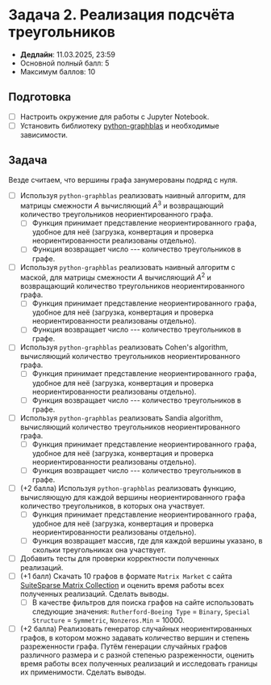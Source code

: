 # Задача 2. Реализация подсчёта треугольников

* **Дедлайн**: 11.03.2025, 23:59
* Основной полный балл: 5
* Максимум баллов: 10

## Подготовка
- [ ] Настроить окружение для работы с Jupyter Notebook.
- [ ] Установить библиотеку [python-graphblas](https://github.com/python-graphblas/python-graphblas/tree/main) и необходимые зависимости.

## Задача

Везде считаем, что вершины графа занумерованы подряд с нуля.

- [ ] Используя `python-graphblas` реализовать наивный алгоритм, для матрицы смежности $A$ вычисляющий $A^3$ и возвращающий количество треугольников неориентированного графа.
  - [ ] Функция принимает представление неориентированного графа, удобное для неё (загрузка, конвертация и проверка неориентированности реализованы отдельно).
  - [ ] Функция возвращает число --- количество треугольников в графе.
- [ ] Используя `python-graphblas` реализовать наивный алгоритм с маской, для матрицы смежности $A$ вычисляющий $A^2$ и возвращающий количество треугольников неориентированного графа.
  - [ ] Функция принимает представление неориентированного графа, удобное для неё (загрузка, конвертация и проверка неориентированности реализованы отдельно).
  - [ ] Функция возвращает число --- количество треугольников в графе.
- [ ] Используя `python-graphblas` реализовать Сohen's algorithm, вычисляющий количество треугольников неориентированного графа.
  - [ ] Функция принимает представление неориентированного графа, удобное для неё (загрузка, конвертация и проверка неориентированности реализованы отдельно).
  - [ ] Функция возвращает число --- количество треугольников в графе.
- [ ] Используя `python-graphblas` реализовать Sandia algorithm, вычисляющий количество треугольников неориентированного графа.
  - [ ] Функция принимает представление неориентированного графа, удобное для неё (загрузка, конвертация и проверка неориентированности реализованы отдельно).
  - [ ] Функция возвращает число --- количество треугольников в графе.
- [ ] (+2 балла) Используя `python-graphblas` реализовать функцию, вычисляющую для каждой вершины неориентированного графа количество треугольников, в которых она участвует.
  - [ ] Функция принимает представление неориентированного графа, удобное для неё (загрузка, конвертация и проверка неориентированности реализованы отдельно).
  - [ ] Функция возвращает массив, где для каждой вершины указано, в скольки треугольниках она участвует.
- [ ] Добавить тесты для проверки корректности полученных реализаций.
- [ ] (+1 балл) Скачать 10 графов в формате `Matrix Market` с сайта [SuiteSparse Matrix Collection](https://sparse.tamu.edu/) и оценить время работы всех полученных реализаций. Сделать выводы.
  - [ ] В качестве фильтров для поиска графов на сайте использовать следующие значения: `Rutherford-Boeing Type` = `Binary`, `Special Structure` = `Symmetric`, `Nonzeros.Min` = 10000.
- [ ] (+2 балла) Реализовать генератор случайных неориентированных графов, в котором можно задавать количество вершин и степень разреженности графа. Путём генерации случайных графов различного размера и с разной степенью разреженности, оценить время работы всех полученных реализаций и исследовать границы их применимости. Сделать выводы.
